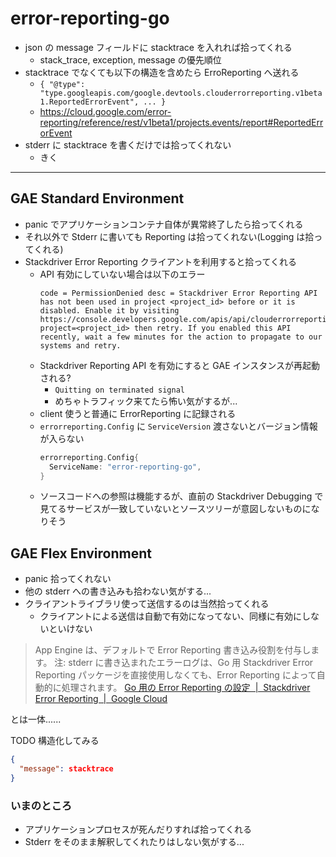error-reporting-go
===

- json の message フィールドに stacktrace を入れれば拾ってくれる
  - stack_trace, exception, message の優先順位
- stacktrace でなくても以下の構造を含めたら ErroReporting へ送れる
  - `{ "@type": "type.googleapis.com/google.devtools.clouderrorreporting.v1beta1.ReportedErrorEvent", ... }`
  - https://cloud.google.com/error-reporting/reference/rest/v1beta1/projects.events/report#ReportedErrorEvent
- stderr に stacktrace を書くだけでは拾ってくれない
  - きく

---

## GAE Standard Environment

- panic でアプリケーションコンテナ自体が異常終了したら拾ってくれる
- それ以外で Stderr に書いても Reporting は拾ってくれない(Logging は拾ってくれる)
- Stackdriver Error Reporting クライアントを利用すると拾ってくれる
  - API 有効にしていない場合は以下のエラー
    ```
    code = PermissionDenied desc = Stackdriver Error Reporting API has not been used in project <project_id> before or it is disabled. Enable it by visiting https://console.developers.google.com/apis/api/clouderrorreporting.googleapis.com/overview?project=<project_id> then retry. If you enabled this API recently, wait a few minutes for the action to propagate to our systems and retry.
    ```
  - Stackdriver Reporting API を有効にすると GAE インスタンスが再起動される?
    - `Quitting on terminated signal`
    - めちゃトラフィック来てたら怖い気がするが...
  - client 使うと普通に ErrorReporting に記録される
  - `errorreporting.Config` に `ServiceVersion` 渡さないとバージョン情報が入らない
    ```go
    errorreporting.Config{
      ServiceName: "error-reporting-go",
    }
    ```
  - ソースコードへの参照は機能するが、直前の Stackdriver Debugging で見てるサービスが一致していないとソースツリーが意図しないものになりそう

## GAE Flex Environment
- panic 拾ってくれない
- 他の stderr への書き込みも拾わない気がする...
- クライアントライブラリ使って送信するのは当然拾ってくれる
  - クライアントによる送信は自動で有効になってない、同様に有効にしないといけない

> App Engine は、デフォルトで Error Reporting 書き込み役割を付与します。
> 注: stderr に書き込まれたエラーログは、Go 用 Stackdriver Error Reporting パッケージを直接使用しなくても、Error Reporting によって自動的に処理されます。
[Go 用の Error Reporting の設定  |  Stackdriver Error Reporting  |  Google Cloud](https://cloud.google.com/error-reporting/docs/setup/go?hl=ja)

とは一体......

TODO 構造化してみる

```json
{
  "message": stacktrace
}
```


### いまのところ

- アプリケーションプロセスが死んだりすれば拾ってくれる
- Stderr をそのまま解釈してくれたりはしない気がする...
